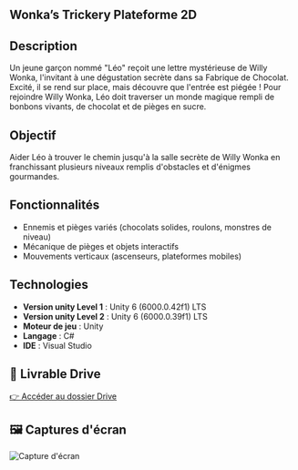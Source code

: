 ## Wonka’s Trickery Plateforme 2D

## Description
Un jeune garçon nommé "Léo" reçoit une lettre mystérieuse de Willy Wonka, l'invitant à une dégustation secrète dans sa Fabrique de Chocolat. Excité, il se rend sur place, mais découvre que l'entrée est piégée ! Pour rejoindre Willy Wonka, Léo doit traverser un monde magique rempli de bonbons vivants, de chocolat et de pièges en sucre.

## Objectif
Aider Léo à trouver le chemin jusqu'à la salle secrète de Willy Wonka en franchissant plusieurs niveaux remplis d'obstacles et d'énigmes gourmandes.

## Fonctionnalités
- Ennemis et pièges variés (chocolats solides, roulons, monstres de niveau)
- Mécanique de pièges et objets interactifs
- Mouvements verticaux (ascenseurs, plateformes mobiles)

## Technologies
- **Version unity Level 1** : Unity 6 (6000.0.42f1) LTS
- **Version unity Level 2** : Unity 6 (6000.0.39f1) LTS
- **Moteur de jeu** : Unity
- **Langage** : C#
- **IDE** : Visual Studio

## 📁 Livrable Drive
[👉 Accéder au dossier Drive](https://drive.google.com/drive/folders/1FBLCnspH10AqzEURY8xAY6hkgbhVqHDa?usp=drive_link)

## 🖼️ Captures d'écran
![Capture d'écran](https://imgur.com/gWKfwof.png)

